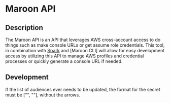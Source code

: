 # Maroon API
## Description
The Maroon API is an API that leverages AWS cross-account access to do things such as make console URLs or get assume role credentials. This tool, in combination with [Spark](https://github.com/hunoz/spark) and [Maroon CLI] will allow for easy development access by utilizing this API to manage AWS profiles and credential processes or quickly generate a console URL if needed.

## Development
If the list of audiences ever needs to be updated, the format for the secret must be ["<AUDIENCE>", "<AUDIENCE>"], without the arrows.